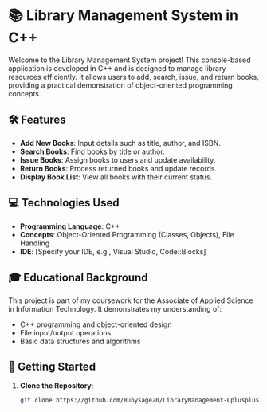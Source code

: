 # 📚 Library Management System in C++

Welcome to the Library Management System project! This console-based application is developed in C++ and is designed to manage library resources efficiently. It allows users to add, search, issue, and return books, providing a practical demonstration of object-oriented programming concepts.

## 🛠️ Features

- **Add New Books**: Input details such as title, author, and ISBN.
- **Search Books**: Find books by title or author.
- **Issue Books**: Assign books to users and update availability.
- **Return Books**: Process returned books and update records.
- **Display Book List**: View all books with their current status.

## 💻 Technologies Used

- **Programming Language**: C++
- **Concepts**: Object-Oriented Programming (Classes, Objects), File Handling
- **IDE**: [Specify your IDE, e.g., Visual Studio, Code::Blocks]

## 🎓 Educational Background

This project is part of my coursework for the Associate of Applied Science in Information Technology. It demonstrates my understanding of:

- C++ programming and object-oriented design
- File input/output operations
- Basic data structures and algorithms

## 🚀 Getting Started

1. **Clone the Repository**:
   ```bash
   git clone https://github.com/Rubysage20/LibraryManagement-Cplusplus.git
